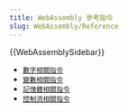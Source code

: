 ```yaml
---
title: WebAssembly 參考指令
slug: WebAssembly/Reference
---
```


{{WebAssemblySidebar}}

- [`數字相關指令`](/zh-TW/docs/WebAssembly/Reference/Numeric)
- [`變數相關指令`](/zh-TW/docs/WebAssembly/Reference/Variables)
- [`記憶體相關指令`](/zh-TW/docs/WebAssembly/Reference/Memory)
- [`控制流相關指令`](/zh-TW/docs/WebAssembly/Reference/Control_flow)
